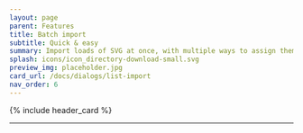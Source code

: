```yaml
---
layout: page
parent: Features
title: Batch import
subtitle: Quick & easy
summary: Import loads of SVG at once, with multiple ways to assign them to glyphs/code-point.<br>Import directly to your current selection, or to specific Unicode blocks.
splash: icons/icon_directory-download-small.svg
preview_img: placeholder.jpg
card_url: /docs/dialogs/list-import
nav_order: 6
---
```


{% include header_card %}

---